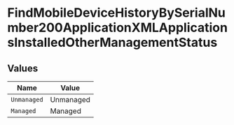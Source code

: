 # FindMobileDeviceHistoryBySerialNumber200ApplicationXMLApplicationsInstalledOtherManagementStatus


## Values

| Name        | Value       |
| ----------- | ----------- |
| `Unmanaged` | Unmanaged   |
| `Managed`   | Managed     |